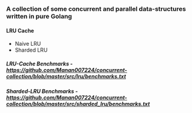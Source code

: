 ### A collection of some concurrent and parallel data-structures written in pure Golang


#### LRU Cache
  * Naive LRU
  * Sharded LRU
  
##### LRU-Cache Benchmarks -  https://github.com/Manan007224/concurrent-collection/blob/master/src/lru/benchmarks.txt
##### Sharded-LRU Benchmarks - https://github.com/Manan007224/concurrent-collection/blob/master/src/sharded_lru/benchmarks.txt
